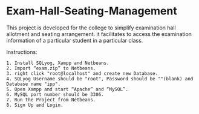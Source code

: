 # Exam-Hall-Seating-Management
This project is developed for the college to simplify examination hall allotment and seating arrangement. it facilitates to access the examination information of a particular student in a particular class.

Instructions:

	1. Install SQLyog, Xampp and Netbeans.
	2. Import “exam.zip” to Netbeans.
	3. right click "root@localhost" and create new Database.
	4. SQLyog Username should be "root", Password should be ""(blank) and Database name "ipp".
	5. Open Xampp and start “Apache” and “MySQL”.
	6. MySQL port number should be 3306.
	7. Run the Project from Netbeans.
	8. Sign Up and Login.
